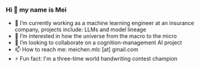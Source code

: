 ### Hi 👋 my name is Mei

- 🔭 I’m currently working as a machine learning engineer at an insurance company, projects include: LLMs and model lineage
- 👀 I’m interested in how the universe from the macro to the micro
- 💞️ I’m looking to collaborate on a cognition-management AI project
- 📫 How to reach me: meichen.mlc [at] gmail.com
- ⚡ Fun fact: I'm a three-time world handwriting contest champion
